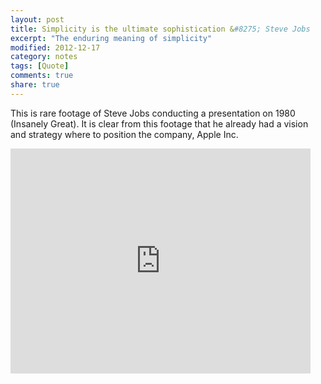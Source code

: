 ```yaml
---
layout: post
title: Simplicity is the ultimate sophistication &#8275; Steve Jobs
excerpt: "The enduring meaning of simplicity"
modified: 2012-12-17
category: notes
tags: [Quote]
comments: true
share: true
---
```


This is rare footage of Steve Jobs conducting a presentation on 1980 (Insanely Great). It is clear from this footage that he already had a vision and strategy where to position the company, Apple Inc.

<iframe width="480" height="360" src="http://www.youtube.com/embed/0lvMgMrNDlg" frameborder="0" allowfullscreen></iframe>

